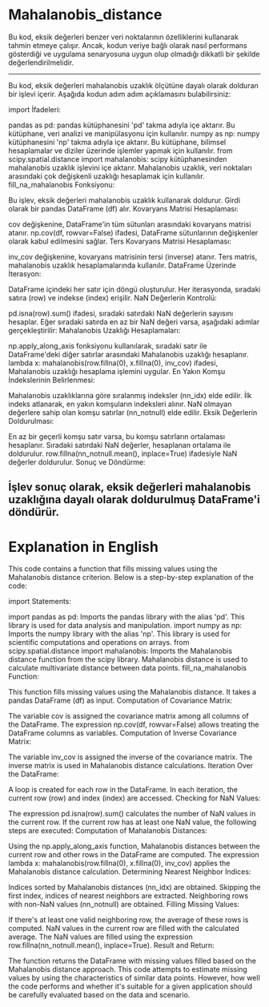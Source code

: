 # Mahalanobis_distance
Bu kod, eksik değerleri benzer veri noktalarının özelliklerini kullanarak tahmin etmeye çalışır. Ancak, kodun veriye bağlı olarak nasıl performans gösterdiği ve uygulama senaryosuna uygun olup olmadığı dikkatli bir şekilde değerlendirilmelidir.
_____________________________________________________________________
Bu kod, eksik değerleri mahalanobis uzaklık ölçütüne dayalı olarak dolduran bir işlevi içerir. Aşağıda kodun adım adım açıklamasını bulabilirsiniz:

import İfadeleri:

pandas as pd: pandas kütüphanesini 'pd' takma adıyla içe aktarır. Bu kütüphane, veri analizi ve manipülasyonu için kullanılır.
numpy as np: numpy kütüphanesini 'np' takma adıyla içe aktarır. Bu kütüphane, bilimsel hesaplamalar ve diziler üzerinde işlemler yapmak için kullanılır.
from scipy.spatial.distance import mahalanobis: scipy kütüphanesinden mahalanobis uzaklık işlevini içe aktarır. Mahalanobis uzaklık, veri noktaları arasındaki çok değişkenli uzaklığı hesaplamak için kullanılır.
fill_na_mahalanobis Fonksiyonu:

Bu işlev, eksik değerleri mahalanobis uzaklık kullanarak doldurur.
Girdi olarak bir pandas DataFrame (df) alır.
Kovaryans Matrisi Hesaplaması:

cov değişkenine, DataFrame'in tüm sütunları arasındaki kovaryans matrisi atanır.
np.cov(df, rowvar=False) ifadesi, DataFrame sütunlarının değişkenler olarak kabul edilmesini sağlar.
Ters Kovaryans Matrisi Hesaplaması:

inv_cov değişkenine, kovaryans matrisinin tersi (inverse) atanır.
Ters matris, mahalanobis uzaklık hesaplamalarında kullanılır.
DataFrame Üzerinde İterasyon:

DataFrame içindeki her satır için döngü oluşturulur.
Her iterasyonda, sıradaki satıra (row) ve indekse (index) erişilir.
NaN Değerlerin Kontrolü:

pd.isna(row).sum() ifadesi, sıradaki satırdaki NaN değerlerin sayısını hesaplar.
Eğer sıradaki satırda en az bir NaN değeri varsa, aşağıdaki adımlar gerçekleştirilir:
Mahalanobis Uzaklığı Hesaplamaları:

np.apply_along_axis fonksiyonu kullanılarak, sıradaki satır ile DataFrame'deki diğer satırlar arasındaki Mahalanobis uzaklığı hesaplanır.
lambda x: mahalanobis(row.fillna(0), x.fillna(0), inv_cov) ifadesi, Mahalanobis uzaklığı hesaplama işlemini uygular.
En Yakın Komşu İndekslerinin Belirlenmesi:

Mahalanobis uzaklıklarına göre sıralanmış indeksler (nn_idx) elde edilir.
İlk indeks atlanarak, en yakın komşuların indeksleri alınır.
NaN olmayan değerlere sahip olan komşu satırlar (nn_notnull) elde edilir.
Eksik Değerlerin Doldurulması:

En az bir geçerli komşu satır varsa, bu komşu satırların ortalaması hesaplanır.
Sıradaki satırdaki NaN değerler, hesaplanan ortalama ile doldurulur.
row.fillna(nn_notnull.mean(), inplace=True) ifadesiyle NaN değerler doldurulur.
Sonuç ve Döndürme:

İşlev sonuç olarak, eksik değerleri mahalanobis uzaklığına dayalı olarak doldurulmuş DataFrame'i döndürür.
---------------------------------------------

# Explanation in English
This code contains a function that fills missing values using the Mahalanobis distance criterion. Below is a step-by-step explanation of the code:

import Statements:

import pandas as pd: Imports the pandas library with the alias 'pd'. This library is used for data analysis and manipulation.
import numpy as np: Imports the numpy library with the alias 'np'. This library is used for scientific computations and operations on arrays.
from scipy.spatial.distance import mahalanobis: Imports the Mahalanobis distance function from the scipy library. Mahalanobis distance is used to calculate multivariate distance between data points.
fill_na_mahalanobis Function:

This function fills missing values using the Mahalanobis distance.
It takes a pandas DataFrame (df) as input.
Computation of Covariance Matrix:

The variable cov is assigned the covariance matrix among all columns of the DataFrame.
The expression np.cov(df, rowvar=False) allows treating the DataFrame columns as variables.
Computation of Inverse Covariance Matrix:

The variable inv_cov is assigned the inverse of the covariance matrix.
The inverse matrix is used in Mahalanobis distance calculations.
Iteration Over the DataFrame:

A loop is created for each row in the DataFrame.
In each iteration, the current row (row) and index (index) are accessed.
Checking for NaN Values:

The expression pd.isna(row).sum() calculates the number of NaN values in the current row.
If the current row has at least one NaN value, the following steps are executed:
Computation of Mahalanobis Distances:

Using the np.apply_along_axis function, Mahalanobis distances between the current row and other rows in the DataFrame are computed.
The expression lambda x: mahalanobis(row.fillna(0), x.fillna(0), inv_cov) applies the Mahalanobis distance calculation.
Determining Nearest Neighbor Indices:

Indices sorted by Mahalanobis distances (nn_idx) are obtained.
Skipping the first index, indices of nearest neighbors are extracted.
Neighboring rows with non-NaN values (nn_notnull) are obtained.
Filling Missing Values:

If there's at least one valid neighboring row, the average of these rows is computed.
NaN values in the current row are filled with the calculated average.
The NaN values are filled using the expression row.fillna(nn_notnull.mean(), inplace=True).
Result and Return:

The function returns the DataFrame with missing values filled based on the Mahalanobis distance approach.
This code attempts to estimate missing values by using the characteristics of similar data points. However, how well the code performs and whether it's suitable for a given application should be carefully evaluated based on the data and scenario.
